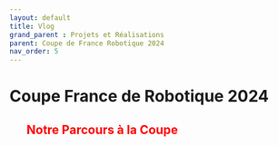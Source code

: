 ```yaml
---
layout: default
title: Vlog
grand_parent : Projets et Réalisations
parent: Coupe de France Robotique 2024
nav_order: 5
---
```


<h1><strong>Coupe France de Robotique 2024</strong></h1>

<h2 style="color: red; margin-left: 30px;"><strong>Notre Parcours à la Coupe</strong></h2>